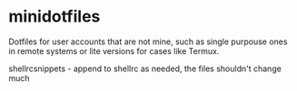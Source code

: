 <!--
SPDX-FileCopyrightText: 2023 Aminda Suomalainen <suomalainen+git@mikaela.info>

SPDX-License-Identifier: CC0-1.0
-->

# minidotfiles

Dotfiles for user accounts that are not mine, such as single purpouse ones
in remote systems or lite versions for cases like Termux.

shellrcsnippets - append to shellrc as needed, the files shouldn't change
much
